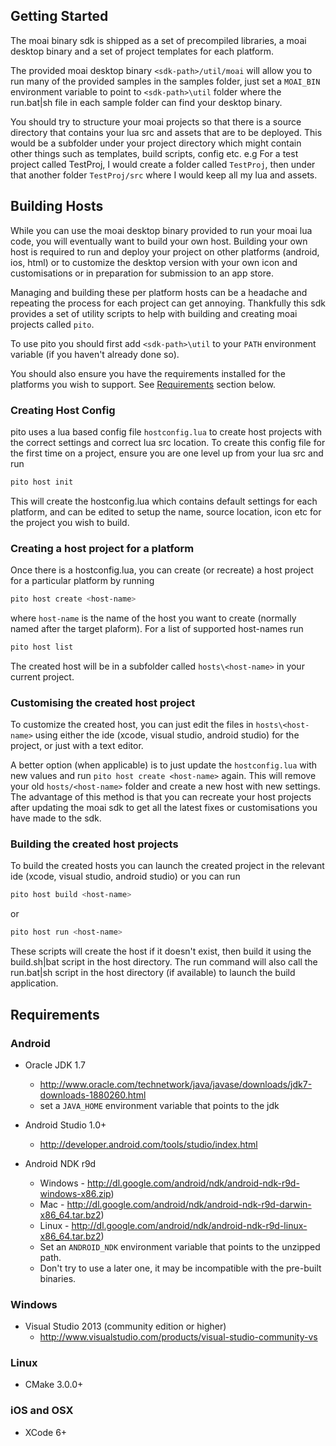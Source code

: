 
## Getting Started ##

The moai binary sdk is shipped as a set of precompiled libraries, a moai desktop binary and a set of project templates for each platform. 

The provided moai desktop binary `<sdk-path>/util/moai` will allow you to run many of the provided samples in the samples folder, just set a `MOAI_BIN` environment variable to point to `<sdk-path>\util` folder where the run.bat|sh file in each sample folder can find your desktop binary.


You should try to  structure your moai projects so that there is a source directory that contains your lua src and assets that are to be deployed. This would be a subfolder under your project directory which might contain other things such as templates, build scripts, config etc. e.g For a test project called TestProj, I would create a folder called `TestProj`, then under that another folder  `TestProj/src` where I would keep all my lua and assets.

## Building Hosts ##

While you can use the moai desktop binary provided to run your moai lua code, you will eventually want to build your own host. Building your own host is required to run and deploy your project on other platforms (android, ios, html) or to customize the desktop version with your own icon and customisations or in preparation for submission to an app store.

Managing and building these per platform hosts can be a headache and repeating the process for each project can get annoying. Thankfully this sdk provides a set of utility scripts to help with building and creating moai projects called `pito`.

To use pito you should first add `<sdk-path>\util` to your `PATH` environment variable (if you haven't already done so).

You should also ensure you have the requirements installed for the platforms you wish to support. See [Requirements](Requirements) section below.

### Creating Host Config ###

pito uses a lua based config file `hostconfig.lua` to create host projects with the correct settings and correct lua src location. To create this config file for the first time on a project, ensure you are one level up from your lua src and run 
```bash
pito host init
```
This will create the hostconfig.lua which contains default settings for each platform, and can be edited to setup the name, source location, icon etc for the project you wish to build.

### Creating a host project for a platform ###

Once there is a hostconfig.lua, you can create (or recreate) a host project for a particular platform by running 
```bash
pito host create <host-name>
```

where `host-name` is the name of the host you want to create (normally named after the target plaform). For a list of supported host-names run 
```bash
pito host list
```

The created host will be in a subfolder called `hosts\<host-name>` in your current project. 

### Customising the created host project ###

To customize the created host, you can just edit the files in `hosts\<host-name>` using either the ide (xcode, visual studio, android studio) for the project, or just with a text editor. 

A better option (when applicable) is to just update the `hostconfig.lua` with new values and run `pito host create <host-name>` again. This will remove your old `hosts/<host-name>` folder and create a new host with new settings. The advantage of this method is that you can recreate your host projects after updating the moai sdk to get all the latest fixes or customisations you have made to the sdk.

### Building the created host projects ###

To build the created hosts you can launch the created project in the relevant ide (xcode, visual studio, android studio) or you can run 
```bash
pito host build <host-name>
```
or 
```bash
pito host run <host-name>
```

These scripts will create the host if it doesn't exist, then build it using the build.sh|bat script in the host directory. The run command will also call the run.bat|sh script in the host directory (if available) to launch the build application.
 
## Requirements ##
  
### Android
  
 * Oracle JDK 1.7  
   * http://www.oracle.com/technetwork/java/javase/downloads/jdk7-downloads-1880260.html
   * set a `JAVA_HOME` environment variable that points to the jdk
   
   
 * Android Studio 1.0+ 
   * http://developer.android.com/tools/studio/index.html
   
   
 * Android NDK r9d 
   * Windows - http://dl.google.com/android/ndk/android-ndk-r9d-windows-x86.zip)
   * Mac - http://dl.google.com/android/ndk/android-ndk-r9d-darwin-x86_64.tar.bz2)
   * Linux - http://dl.google.com/android/ndk/android-ndk-r9d-linux-x86_64.tar.bz2)
   * Set an `ANDROID_NDK` environment variable that points to the unzipped path.
   * Don't try to use a later one, it may be incompatible with the pre-built binaries.
   
 
### Windows
 
 * Visual Studio 2013 (community edition or higher) 
   * http://www.visualstudio.com/products/visual-studio-community-vs
   
   
### Linux

 * CMake 3.0.0+
 
 
### iOS and OSX
 
 * XCode 6+
  
  

 
 
 
